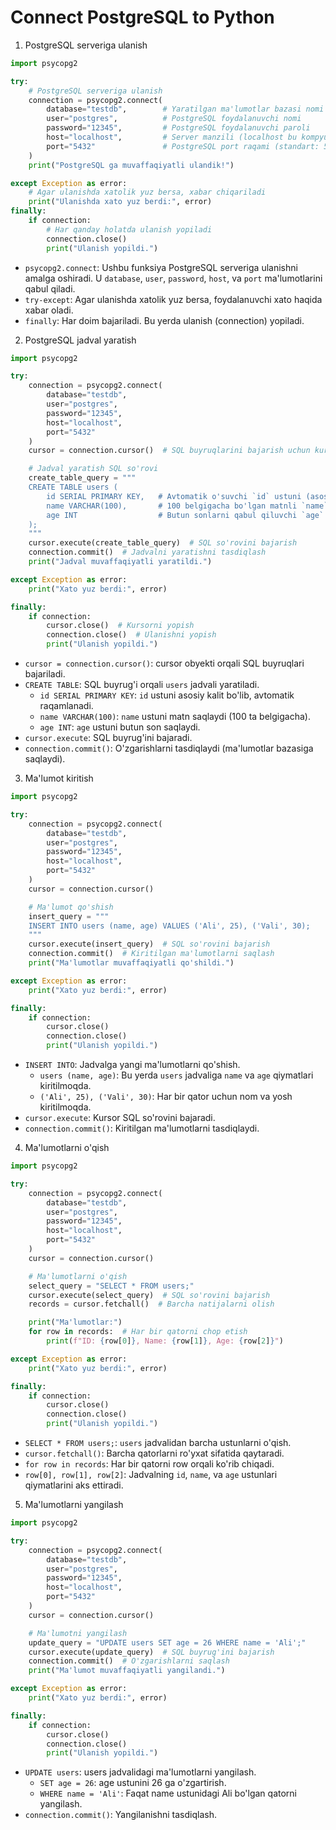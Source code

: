 # Connect PostgreSQL to Python

1. PostgreSQL serveriga ulanish

```python
import psycopg2

try:
    # PostgreSQL serveriga ulanish
    connection = psycopg2.connect(
        database="testdb",        # Yaratilgan ma'lumotlar bazasi nomi
        user="postgres",          # PostgreSQL foydalanuvchi nomi
        password="12345",         # PostgreSQL foydalanuvchi paroli
        host="localhost",         # Server manzili (localhost bu kompyuteringiz)
        port="5432"               # PostgreSQL port raqami (standart: 5432)
    )
    print("PostgreSQL ga muvaffaqiyatli ulandik!")

except Exception as error:
    # Agar ulanishda xatolik yuz bersa, xabar chiqariladi
    print("Ulanishda xato yuz berdi:", error)
finally:
    if connection:
        # Har qanday holatda ulanish yopiladi
        connection.close()
        print("Ulanish yopildi.")
```

- `psycopg2.connect`: Ushbu funksiya PostgreSQL serveriga ulanishni amalga oshiradi. U `database`, `user`, `password`, `host`, va `port` ma'lumotlarini qabul qiladi.
- `try-except`: Agar ulanishda xatolik yuz bersa, foydalanuvchi xato haqida xabar oladi.
- `finally`: Har doim bajariladi. Bu yerda ulanish (connection) yopiladi.

2. PostgreSQL jadval yaratish

```python
import psycopg2

try:
    connection = psycopg2.connect(
        database="testdb",
        user="postgres",
        password="12345",
        host="localhost",
        port="5432"
    )
    cursor = connection.cursor()  # SQL buyruqlarini bajarish uchun kursor yaratish

    # Jadval yaratish SQL so'rovi
    create_table_query = """
    CREATE TABLE users (
        id SERIAL PRIMARY KEY,   # Avtomatik o'suvchi `id` ustuni (asosiy kalit)
        name VARCHAR(100),       # 100 belgigacha bo'lgan matnli `name` ustuni
        age INT                  # Butun sonlarni qabul qiluvchi `age` ustuni
    );
    """
    cursor.execute(create_table_query)  # SQL so'rovini bajarish
    connection.commit()  # Jadvalni yaratishni tasdiqlash
    print("Jadval muvaffaqiyatli yaratildi.")

except Exception as error:
    print("Xato yuz berdi:", error)

finally:
    if connection:
        cursor.close()  # Kursorni yopish
        connection.close()  # Ulanishni yopish
        print("Ulanish yopildi.")
```
- `cursor = connection.cursor()`: cursor obyekti orqali SQL buyruqlari bajariladi.
- `CREATE TABLE`: SQL buyrug'i orqali `users` jadvali yaratiladi.
  - `id SERIAL PRIMARY KEY`: `id` ustuni asosiy kalit bo'lib, avtomatik raqamlanadi.
  - `name VARCHAR(100)`: `name` ustuni matn saqlaydi (100 ta belgigacha).
  - `age INT`: `age` ustuni butun son saqlaydi.
- `cursor.execute`: SQL buyrug'ini bajaradi.
- `connection.commit()`: O'zgarishlarni tasdiqlaydi (ma'lumotlar bazasiga saqlaydi).

3. Ma'lumot kiritish

```python
import psycopg2

try:
    connection = psycopg2.connect(
        database="testdb",
        user="postgres",
        password="12345",
        host="localhost",
        port="5432"
    )
    cursor = connection.cursor()

    # Ma'lumot qo'shish
    insert_query = """
    INSERT INTO users (name, age) VALUES ('Ali', 25), ('Vali', 30);
    """
    cursor.execute(insert_query)  # SQL so'rovini bajarish
    connection.commit()  # Kiritilgan ma'lumotlarni saqlash
    print("Ma'lumotlar muvaffaqiyatli qo'shildi.")

except Exception as error:
    print("Xato yuz berdi:", error)

finally:
    if connection:
        cursor.close()
        connection.close()
        print("Ulanish yopildi.")
```

- `INSERT INTO`: Jadvalga yangi ma'lumotlarni qo'shish.
  - `users (name, age)`: Bu yerda `users` jadvaliga `name` va `age` qiymatlari kiritilmoqda.
  - `('Ali', 25), ('Vali', 30)`: Har bir qator uchun nom va yosh kiritilmoqda.
- `cursor.execute`: Kursor SQL so'rovini bajaradi.
- `connection.commit()`: Kiritilgan ma'lumotlarni tasdiqlaydi.

4. Ma'lumotlarni o'qish

```python
import psycopg2

try:
    connection = psycopg2.connect(
        database="testdb",
        user="postgres",
        password="12345",
        host="localhost",
        port="5432"
    )
    cursor = connection.cursor()

    # Ma'lumotlarni o'qish
    select_query = "SELECT * FROM users;"
    cursor.execute(select_query)  # SQL so'rovini bajarish
    records = cursor.fetchall()  # Barcha natijalarni olish

    print("Ma'lumotlar:")
    for row in records:  # Har bir qatorni chop etish
        print(f"ID: {row[0]}, Name: {row[1]}, Age: {row[2]}")

except Exception as error:
    print("Xato yuz berdi:", error)

finally:
    if connection:
        cursor.close()
        connection.close()
        print("Ulanish yopildi.")
```

- `SELECT * FROM users;`: `users` jadvalidan barcha ustunlarni o'qish.
- `cursor.fetchall()`: Barcha qatorlarni ro'yxat sifatida qaytaradi.
- `for row in records`: Har bir qatorni row orqali ko'rib chiqadi.
- `row[0], row[1], row[2]`: Jadvalning `id`, `name`, va `age` ustunlari qiymatlarini aks ettiradi.

5. Ma'lumotlarni yangilash

```python
import psycopg2

try:
    connection = psycopg2.connect(
        database="testdb",
        user="postgres",
        password="12345",
        host="localhost",
        port="5432"
    )
    cursor = connection.cursor()

    # Ma'lumotni yangilash
    update_query = "UPDATE users SET age = 26 WHERE name = 'Ali';"
    cursor.execute(update_query)  # SQL buyrug'ini bajarish
    connection.commit()  # O'zgarishlarni saqlash
    print("Ma'lumot muvaffaqiyatli yangilandi.")

except Exception as error:
    print("Xato yuz berdi:", error)

finally:
    if connection:
        cursor.close()
        connection.close()
        print("Ulanish yopildi.")
```

- `UPDATE users`: users jadvalidagi ma'lumotlarni yangilash.
  - `SET age = 26`: age ustunini 26 ga o'zgartirish.
  - `WHERE name = 'Ali'`: Faqat name ustunidagi Ali bo'lgan qatorni yangilash.
- `connection.commit()`: Yangilanishni tasdiqlash.